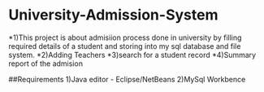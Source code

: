 # University-Admission-System
 *1)This project is about admisiion process done in university by filling required details of a student and storing into my sql database and file system.
 *2)Adding Teachers
 *3)search for a student record
 *4)Summary report of the admision
 
 ##Requirements
 1)Java editor - Eclipse/NetBeans
 2)MySql Workbence


 
